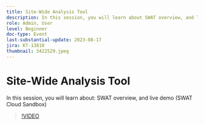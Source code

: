 ```yaml
---
title: Site-Wide Analysis Tool
description: In this session, you will learn about SWAT overview, and live demo (SWAT Cloud Sandbox)
role: Admin, User
level: Beginner
doc-type: Event
last-substantial-update: 2023-08-17
jira: KT-13818
thumbnail: 3422529.jpeg
---
```


# Site-Wide Analysis Tool

In this session, you will learn about: SWAT overview, and live demo (SWAT Cloud Sandbox)

>[!VIDEO](https://video.tv.adobe.com/v/3422529/?learn=on)
